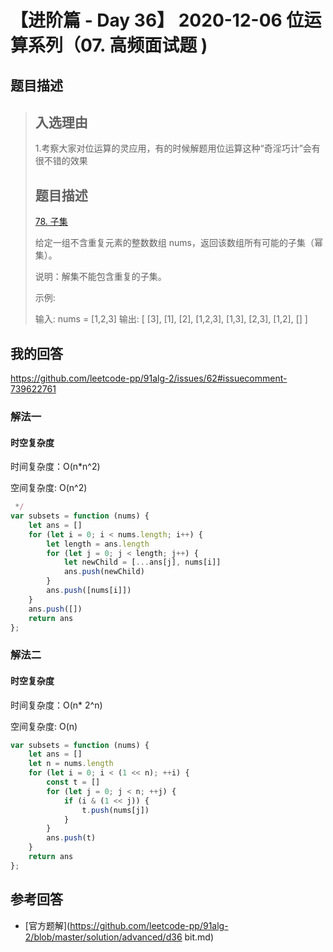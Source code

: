 # 【进阶篇 - Day 36】 2020-12-06 位运算系列（07. 高频面试题 )

## 题目描述

> ## 入选理由
>
> 1.考察大家对位运算的灵应用，有的时候解题用位运算这种“奇淫巧计”会有很不错的效果
>
> ## 题目描述
>
> [78. 子集](https://leetcode-cn.com/problems/subsets/)
>
> 给定一组不含重复元素的整数数组 nums，返回该数组所有可能的子集（幂集）。
>
> 说明：解集不能包含重复的子集。
>
> 示例:
>
> 输入: nums = [1,2,3]
> 输出:
> [
> [3],
> [1],
> [2],
> [1,2,3],
> [1,3],
> [2,3],
> [1,2],
> []
> ]

## 我的回答

https://github.com/leetcode-pp/91alg-2/issues/62#issuecomment-739622761

### 解法一

#### 时空复杂度

时间复杂度：O(n\*n^2)

空间复杂度: O(n^2)

```JavaScript
 */
var subsets = function (nums) {
    let ans = []
    for (let i = 0; i < nums.length; i++) {
        let length = ans.length
        for (let j = 0; j < length; j++) {
            let newChild = [...ans[j], nums[i]]
            ans.push(newChild)
        }
        ans.push([nums[i]])
    }
    ans.push([])
    return ans
};
```

### 解法二

#### 时空复杂度

时间复杂度：O(n\* 2^n)

空间复杂度: O(n)

```JavaScript
var subsets = function (nums) {
    let ans = []
    let n = nums.length
    for (let i = 0; i < (1 << n); ++i) {
        const t = []
        for (let j = 0; j < n; ++j) {
            if (i & (1 << j)) {
                t.push(nums[j])
            }
        }
        ans.push(t)
    }
    return ans
};
```

## 参考回答

- [官方题解](https://github.com/leetcode-pp/91alg-2/blob/master/solution/advanced/d36 bit.md)
